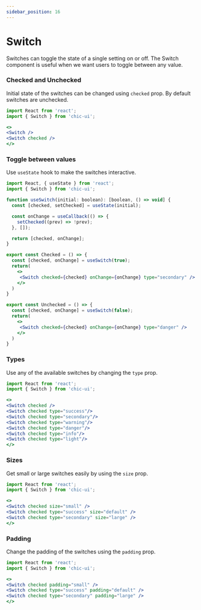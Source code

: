 ```yaml
---
sidebar_position: 16
---
```


# Switch

Switches can toggle the state of a single setting on or off.
The Switch component is useful when we want users to toggle between any value.

### Checked and Unchecked
Initial state of the switches can be changed using `checked` prop. By default switches are unchecked.

```jsx
import React from 'react';
import { Switch } from 'chic-ui';

<>
<Switch />
<Switch checked />
</>
```
### Toggle between values
Use `useState` hook to make the switches interactive.

```jsx
import React, { useState } from 'react';
import { Switch } from 'chic-ui';

function useSwitch(initial: boolean): [boolean, () => void] {
  const [checked, setChecked] = useState(initial);

  const onChange = useCallback(() => {
    setChecked((prev) => !prev);
  }, []);

  return [checked, onChange];
}

export const Checked = () => {
  const [checked, onChange] = useSwitch(true);
  return(
    <>
     <Switch checked={checked} onChange={onChange} type="secondary" />
    </>
  )
}

export const Unchecked = () => {
  const [checked, onChange] = useSwitch(false);
  return(
    <>
     <Switch checked={checked} onChange={onChange} type="danger" />
    </>
  )
}
```

### Types 
Use any of the available switches by changing the `type` prop.

```jsx
import React from 'react';
import { Switch } from 'chic-ui';

<>
<Switch checked />
<Switch checked type="success"/>
<Switch checked type="secondary"/>
<Switch checked type="warning"/>
<Switch checked type="danger"/>
<Switch checked type="info"/>
<Switch checked type="light"/>
</>
```

### Sizes
Get small or large switches easily by using the `size` prop.

```jsx
import React from 'react';
import { Switch } from 'chic-ui';

<>
<Switch checked size="small" />
<Switch checked type="success" size="default" />
<Switch checked type="secondary" size="large" />
</>
```

### Padding
Change the padding of the switches using the `padding` prop.

```jsx
import React from 'react';
import { Switch } from 'chic-ui';

<>
<Switch checked padding="small" />
<Switch checked type="success" padding="default" />
<Switch checked type="secondary" padding="large" />
</>
```